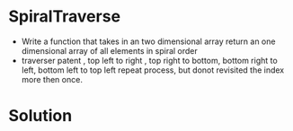 # SpiralTraverse
- Write a function that takes in an two dimensional array return an one dimensional array of all elements in spiral order
- traverser patent , top left to right , top right to bottom, bottom right to left, bottom left to top left repeat process, but donot revisited the index more then once.
# Solution
